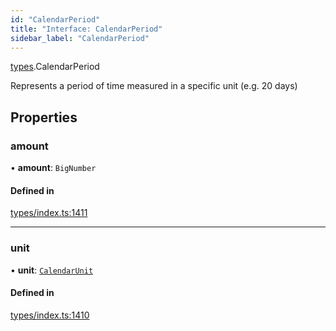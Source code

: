 ```yaml
---
id: "CalendarPeriod"
title: "Interface: CalendarPeriod"
sidebar_label: "CalendarPeriod"
---
```


[types](../../../modules/Types/Types.md).CalendarPeriod

Represents a period of time measured in a specific unit (e.g. 20 days)

## Properties

### amount

• **amount**: `BigNumber`

#### Defined in

[types/index.ts:1411](https://github.com/PolymeshAssociation/polymesh-sdk/blob/31fdce23/src/types/index.ts#L1411)

___

### unit

• **unit**: [`CalendarUnit`](../../../enums/Types/CalendarUnit/CalendarUnit.md)

#### Defined in

[types/index.ts:1410](https://github.com/PolymeshAssociation/polymesh-sdk/blob/31fdce23/src/types/index.ts#L1410)
